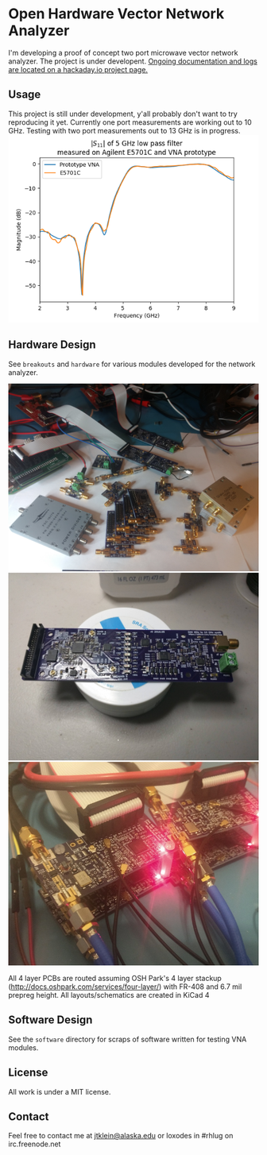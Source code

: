 # Open Hardware Vector Network Analyzer
I'm developing a proof of concept two port microwave vector network analyzer. The project is under developent.
[Ongoing documentation and logs are located on a hackaday.io project page.](https://hackaday.io/project/26213-vector-network-analyzer)

## Usage
This project is still under development, y'all probably don't want to try reproducing it yet.
Currently one port measurements are working out to 10 GHz. Testing with two port measurements out to 13 GHz is in progress.
![picture of modules](./doc/lpf_plot.png)

## Hardware Design
See `breakouts` and `hardware` for various modules developed for the network analyzer.

![picture of modules](./doc/modules.jpg)
![picture synth board](./doc/synth.jpg)
![picture demod board](./doc/demod.jpg)

All 4 layer PCBs are routed assuming OSH Park's 4 layer stackup (http://docs.oshpark.com/services/four-layer/) with FR-408 and 6.7 mil prepreg height. 
All layouts/schematics are created in KiCad 4

## Software Design
See the `software` directory for scraps of software written for testing VNA modules. 

## License
All work is under a MIT license.

## Contact
Feel free to contact me at jtklein@alaska.edu or loxodes in #rhlug on irc.freenode.net
